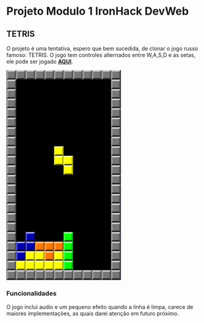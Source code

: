# Projeto Modulo 1 IronHack DevWeb 
## TETRIS

O projeto é uma tentativa, espero que bem sucedida, de clonar o jogo russo famoso: TETRIS. O jogo tem controles alternados entre W,A,S,D e as setas, ele pode ser jogado [**AQUI**](https://igorgalvaob.github.io/ProjetoModulo1/).

<img src="images/imagesREADME/Tetris.png" style='width:300px; text-align:center'/>

### Funcionalidades
O jogo inclui audio e um pequeno efeito quando a linha é limpa, carece de maiores implementações, as quais darei atenção em futuro próximo.
